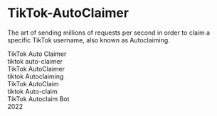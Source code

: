 # TikTok-AutoClaimer

The art of sending millions of requests per second in order to claim a specific TikTok username, also known as Autoclaiming.

TikTok Auto Claimer  
tiktok auto-claimer  
TikTok AutoClaimer  
tiktok Autoclaiming  
TikTok AutoClaim  
tiktok Auto-claim  
TikTok Autoclaim Bot  
2022  